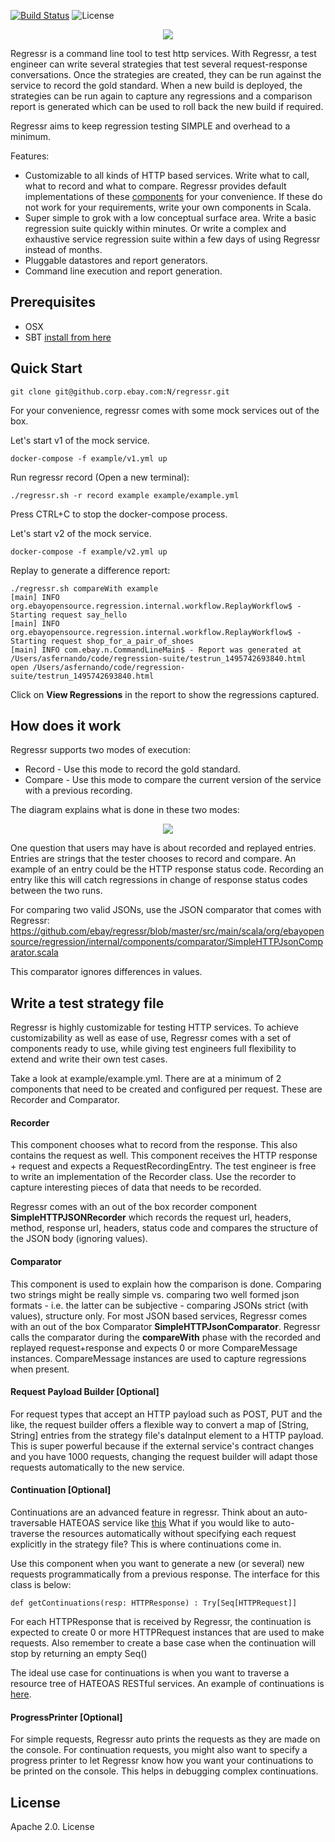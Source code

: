 [![Build Status](https://travis-ci.org/eBay/regressr.svg?branch=master)](https://travis-ci.org/eBay/regressr) ![License](https://img.shields.io/badge/License-Apache%202.0-blue.svg)

<p align="center"><img src="https://github.com/eBay/regressr/blob/master/Regressr.png"/></p>

Regressr is a command line tool to test http services. With Regressr, a test engineer can write several strategies that test several request-response conversations. Once the strategies are created, they can be run against the service to record the gold standard. When a new build is deployed, the strategies can be run again to capture any regressions and a comparison report is generated which can be used to roll back the new build if required. 

Regressr aims to keep regression testing SIMPLE and overhead to a minimum.

Features:

 * Customizable to all kinds of HTTP based services. Write what to call, what to record and what to compare. Regressr provides default implementations of these [components](https://github.com/ebay/regressr/tree/master/src/main/scala/org/ebayopensource/regression/internal/components) for your convenience. If these do not work for your requirements, write your own components in Scala. 
 * Super simple to grok with a low conceptual surface area. Write a basic regression suite quickly within minutes. Or write a complex and exhaustive service regression suite within a few days of using Regressr instead of months.
 * Pluggable datastores and report generators.
 * Command line execution and report generation.

## Prerequisites
* OSX
* SBT [install from here](http://www.scala-sbt.org/download.html)

## Quick Start
```git clone git@github.corp.ebay.com:N/regressr.git```

For your convenience, regressr comes with some mock services out of the box. 

Let's start v1 of the mock service.

```docker-compose -f example/v1.yml up```

Run regressr record (Open a new terminal):
```
./regressr.sh -r record example example/example.yml
```

Press CTRL+C to stop the docker-compose process.

Let's start v2 of the mock service.

```docker-compose -f example/v2.yml up```

Replay to generate a difference report:
```
./regressr.sh compareWith example
[main] INFO org.ebayopensource.regression.internal.workflow.ReplayWorkflow$ - Starting request say_hello
[main] INFO org.ebayopensource.regression.internal.workflow.ReplayWorkflow$ - Starting request shop_for_a_pair_of_shoes
[main] INFO com.ebay.n.CommandLineMain$ - Report was generated at /Users/asfernando/code/regression-suite/testrun_1495742693840.html
open /Users/asfernando/code/regression-suite/testrun_1495742693840.html
```

Click on **View Regressions** in the report to show the regressions captured.

## How does it work

Regressr supports two modes of execution:

* Record - Use this mode to record the gold standard.
* Compare - Use this mode to compare the current version of the service with a previous recording.

The diagram explains what is done in these two modes:

<p align="center"><img src="https://github.com/ebay/regressr/blob/master/RegressrFlow.png"/></p>

One question that users may have is about recorded and replayed entries. Entries are strings that the tester chooses to record and compare. An example of an entry could be the HTTP response status code. Recording an entry like this will catch regressions in change of response status codes between the two runs.

For comparing two valid JSONs, use the JSON comparator that comes with Regressr: https://github.com/ebay/regressr/blob/master/src/main/scala/org/ebayopensource/regression/internal/components/comparator/SimpleHTTPJsonComparator.scala

This comparator ignores differences in values.

## Write a test strategy file

Regressr is highly customizable for testing HTTP services. To achieve customizability as well as ease of use, Regressr comes with a set of components ready to use, while giving test engineers full flexibility to extend and write their own test cases.

Take a look at example/example.yml. There are at a minimum of 2 components that need to be created and configured per request. These are Recorder and Comparator.
 
#### Recorder
This component chooses what to record from the response. This also contains the request as well. This component receives the HTTP response + request and expects a RequestRecordingEntry. The test engineer is free to write an implementation of the Recorder class. Use the recorder to capture interesting pieces of data that needs to be recorded. 

Regressr comes with an out of the box recorder component **SimpleHTTPJSONRecorder** which records the request url, headers, method, response url, headers, status code and compares the structure of the JSON body (ignoring values).

#### Comparator
This component is used to explain how the comparison is done. Comparing two strings might be really simple vs. comparing two well formed json formats - i.e. the latter can be subjective - comparing JSONs strict (with values), structure only. For most JSON based services, Regressr comes with an out of the box Comparator **SimpleHTTPJsonComparator**. Regressr calls the comparator during the **compareWith** phase with the recorded and replayed request+response and expects 0 or more CompareMessage instances. CompareMessage instances are used to capture regressions when present.

#### Request Payload Builder [Optional]
For request types that accept an HTTP payload such as POST, PUT and the like, the request builder offers a flexible way to convert a map of [String, String] entries from the strategy file's dataInput element to a HTTP payload. This is super powerful because if the external service's contract changes and you have 1000 requests, changing the request builder will adapt those requests automatically to the new service.

#### Continuation [Optional]
Continuations are an advanced feature in regressr. Think about an auto-traversable HATEOAS service like [this](https://developer.paypal.com/docs/api/hateoas-links/)  What if you would like to auto-traverse the resources automatically without specifying each request explicitly in the strategy file? This is where continuations come in. 

Use this component when you want to generate a new (or several) new requests programmatically from a previous response. The interface for this class is below:

```def getContinuations(resp: HTTPResponse) : Try[Seq[HTTPRequest]]```

For each HTTPResponse that is received by Regressr, the continuation is expected to create 0 or more HTTPRequest instances that are used to make requests. Also remember to create a base case when the continuation will stop by returning an empty Seq() 

The ideal use case for continuations is when you want to traverse a resource tree of HATEOAS RESTful services. An example of continuations is [here](https://github.com/ebay/regressr/tree/master/example/continuation/README.md).

#### ProgressPrinter [Optional]
For simple requests, Regressr auto prints the requests as they are made on the console. For continuation requests, you might also want to specify a progress printer to let Regressr know how you want your continuations to be printed on the console. This helps in debugging complex continuations.

## License

Apache 2.0. License
